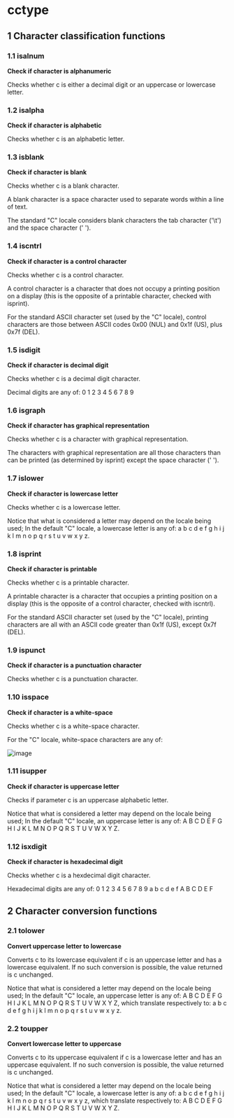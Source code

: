 # cctype

## 1 Character classification functions

### 1.1 isalnum

**Check if character is alphanumeric**

Checks whether c is either a decimal digit or an uppercase or lowercase letter.

### 1.2 isalpha

**Check if character is alphabetic**

Checks whether c is an alphabetic letter.

### 1.3 isblank

**Check if character is blank**

Checks whether c is a blank character.

A blank character is a space character used to separate words within a line of text.

The standard "C" locale considers blank characters the tab character ('\t') and the space character (' ').

### 1.4 iscntrl

**Check if character is a control character**

Checks whether c is a control character.

A control character is a character that does not occupy a printing position on a display (this is the opposite of a printable character, checked with isprint).

For the standard ASCII character set (used by the "C" locale), control characters are those between ASCII codes 0x00 (NUL) and 0x1f (US), plus 0x7f (DEL).

### 1.5 isdigit

**Check if character is decimal digit**

Checks whether c is a decimal digit character.

Decimal digits are any of: 0 1 2 3 4 5 6 7 8 9 

### 1.6 isgraph

**Check if character has graphical representation**

Checks whether c is a character with graphical representation.

The characters with graphical representation are all those characters than can be printed (as determined by isprint) except the space character (' ').

### 1.7 islower

**Check if character is lowercase letter**

Checks whether c is a lowercase letter.

Notice that what is considered a letter may depend on the locale being used; In the default "C" locale, a lowercase letter is any of: a b c d e f g h i j k l m n o p q r s t u v w x y z.

### 1.8 isprint

**Check if character is printable**

Checks whether c is a printable character.

A printable character is a character that occupies a printing position on a display (this is the opposite of a control character, checked with iscntrl).

For the standard ASCII character set (used by the "C" locale), printing characters are all with an ASCII code greater than 0x1f (US), except 0x7f (DEL).

### 1.9 ispunct

**Check if character is a punctuation character**

Checks whether c is a punctuation character.

### 1.10 isspace

**Check if character is a white-space**

Checks whether c is a white-space character.

For the "C" locale, white-space characters are any of:

![image](https://cloud.githubusercontent.com/assets/7693440/11917037/1b00459e-a731-11e5-9eb4-1ead8e55917e.png)

### 1.11 isupper

**Check if character is uppercase letter**

Checks if parameter c is an uppercase alphabetic letter.

Notice that what is considered a letter may depend on the locale being used; In the default "C" locale, an uppercase letter is any of: A B C D E F G H I J K L M N O P Q R S T U V W X Y Z.

### 1.12 isxdigit

**Check if character is hexadecimal digit**

Checks whether c is a hexdecimal digit character.

Hexadecimal digits are any of: 0 1 2 3 4 5 6 7 8 9 a b c d e f A B C D E F 

## 2 Character conversion functions

### 2.1 tolower

**Convert uppercase letter to lowercase**

Converts c to its lowercase equivalent if c is an uppercase letter and has a lowercase equivalent. If no such conversion is possible, the value returned is c unchanged.

Notice that what is considered a letter may depend on the locale being used; In the default "C" locale, an uppercase letter is any of: A B C D E F G H I J K L M N O P Q R S T U V W X Y Z, which translate respectively to: a b c d e f g h i j k l m n o p q r s t u v w x y z.

### 2.2 toupper

**Convert lowercase letter to uppercase**

Converts c to its uppercase equivalent if c is a lowercase letter and has an uppercase equivalent. If no such conversion is possible, the value returned is c unchanged.

Notice that what is considered a letter may depend on the locale being used; In the default "C" locale, a lowercase letter is any of: a b c d e f g h i j k l m n o p q r s t u v w x y z, which translate respectively to: A B C D E F G H I J K L M N O P Q R S T U V W X Y Z.
